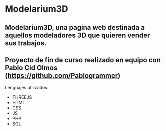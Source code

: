 # Modelarium3D
## Modelarium3D, una pagina web destinada a aquellos modeladores 3D que quieren vender sus trabajos.
## Proyecto de fin de curso realizado en equipo con Pablo Cid Olmos (https://github.com/Pablogrammer)

Lenguajes utilizados:
- THREEJS
- HTML
- CSS
- JS
- PHP
- SQL
